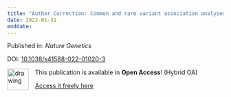 ```yaml
---
title: "Author Correction: Common and rare variant association analyses in amyotrophic lateral sclerosis identify 15 risk loci with distinct genetic architectures and neuron-specific biology"
date: 2022-01-31
enddate:
---
```


Published in: *Nature Genetics*

DOI: [10.1038/s41588-022-01020-3](https://doi.org/10.1038/s41588-022-01020-3)

<img src="https://upload.wikimedia.org/wikipedia/commons/thumb/7/77/Open_Access_logo_PLoS_transparent.svg/800px-Open_Access_logo_PLoS_transparent.svg.png" alt="drawing" width="50" align="left"/> &nbsp;&nbsp;&nbsp;This publication is available in **Open Access**! (Hybrid OA)

&nbsp;&nbsp;&nbsp;<a href="https://www.nature.com/articles/s41588-022-01020-3.pdf">Access it freely here</a>

